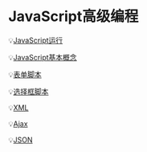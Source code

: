 # JavaScript高级编程

:bulb:[JavaScript运行](https://github.com/Lumnca/StudyJS/blob/master/JavaScript.md)

:bulb:[JavaScript基本概念](https://github.com/Lumnca/StudyJS/blob/master/JavaScript%E5%9F%BA%E6%9C%AC%E6%A6%82%E5%BF%B5.md)

:bulb:[表单脚本](https://github.com/Lumnca/StudyJS/blob/master/%E8%A1%A8%E5%8D%95%E8%84%9A%E6%9C%AC.md)

:bulb:[选择框脚本](https://github.com/Lumnca/StudyJS/blob/master/%E9%80%89%E6%8B%A9%E6%A1%86%E8%84%9A%E6%9C%AC.md)

:bulb:[XML](https://github.com/Lumnca/StudyJS/blob/master/XML.md)

:bulb:[Ajax](https://github.com/Lumnca/StudyJS/blob/master/Ajax.md)

:bulb:[JSON](https://github.com/Lumnca/StudyJS/blob/master/JSON.md)
